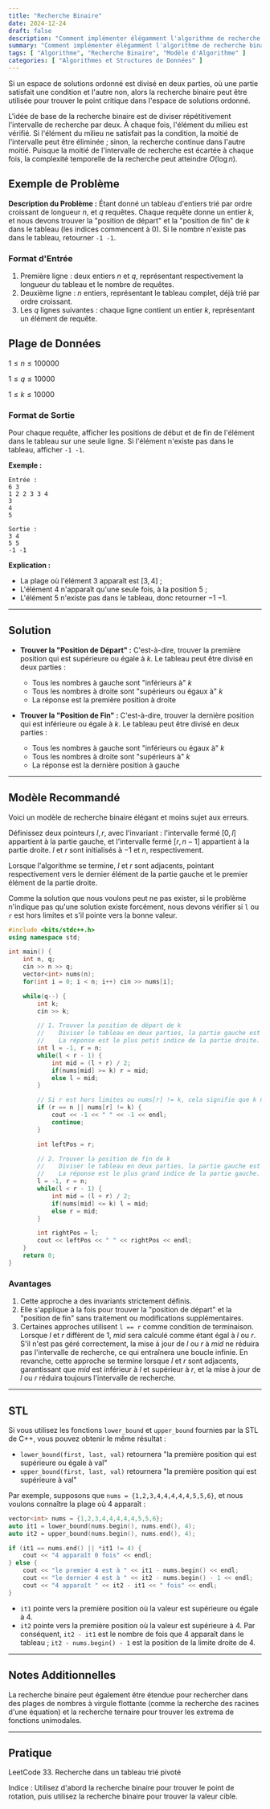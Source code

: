 ```yaml
---
title: "Recherche Binaire"
date: 2024-12-24
draft: false
description: "Comment implémenter élégamment l'algorithme de recherche binaire."
summary: "Comment implémenter élégamment l'algorithme de recherche binaire."
tags: [ "Algorithme", "Recherche Binaire", "Modèle d'Algorithme" ]
categories: [ "Algorithmes et Structures de Données" ]
---
```


Si un espace de solutions ordonné est divisé en deux parties, où une partie satisfait une condition et l'autre non, alors la recherche binaire peut être utilisée pour trouver le point critique dans l'espace de solutions ordonné.

L'idée de base de la recherche binaire est de diviser répétitivement l'intervalle de recherche par deux. À chaque fois, l'élément du milieu est vérifié. Si l'élément du milieu ne satisfait pas la condition, la moitié de l'intervalle peut être éliminée ; sinon, la recherche continue dans l'autre moitié. Puisque la moitié de l'intervalle de recherche est écartée à chaque fois, la complexité temporelle de la recherche peut atteindre $O(\log n)$.

## Exemple de Problème

**Description du Problème :**
Étant donné un tableau d'entiers trié par ordre croissant de longueur $n$, et $q$ requêtes. Chaque requête donne un entier $k$, et nous devons trouver la "position de départ" et la "position de fin" de $k$ dans le tableau (les indices commencent à 0). Si le nombre n'existe pas dans le tableau, retourner `-1 -1`.

### Format d'Entrée

1. Première ligne : deux entiers $n$ et $q$, représentant respectivement la longueur du tableau et le nombre de requêtes.
2. Deuxième ligne : $n$ entiers, représentant le tableau complet, déjà trié par ordre croissant.
3. Les $q$ lignes suivantes : chaque ligne contient un entier $k$, représentant un élément de requête.

## Plage de Données

$1 \leq n \leq 100000$

$1 \leq q \leq 10000$

$1 \leq k \leq 10000$

### Format de Sortie

Pour chaque requête, afficher les positions de début et de fin de l'élément dans le tableau sur une seule ligne. Si l'élément n'existe pas dans le tableau, afficher `-1 -1`.

**Exemple :**

```
Entrée :
6 3
1 2 2 3 3 4
3
4
5

Sortie :
3 4
5 5
-1 -1
```

**Explication :**

- La plage où l'élément $3$ apparaît est $[3, 4]$ ;
- L'élément $4$ n'apparaît qu'une seule fois, à la position $5$ ;
- L'élément $5$ n'existe pas dans le tableau, donc retourner $-1$ $-1$.

---

## Solution

- **Trouver la "Position de Départ" :**
  C'est-à-dire, trouver la première position qui est supérieure ou égale à $k$. Le tableau peut être divisé en deux parties :
    - Tous les nombres à gauche sont "inférieurs à" $k$
    - Tous les nombres à droite sont "supérieurs ou égaux à" $k$
    - La réponse est la première position à droite

- **Trouver la "Position de Fin" :**
  C'est-à-dire, trouver la dernière position qui est inférieure ou égale à $k$. Le tableau peut être divisé en deux parties :
    - Tous les nombres à gauche sont "inférieurs ou égaux à" $k$
    - Tous les nombres à droite sont "supérieurs à" $k$
    - La réponse est la dernière position à gauche

---

## Modèle Recommandé

Voici un modèle de recherche binaire élégant et moins sujet aux erreurs.

Définissez deux pointeurs $l, r$, avec l'invariant : l'intervalle fermé $[0, l]$ appartient à la partie gauche, et l'intervalle fermé $[r, n - 1]$ appartient à la partie droite. $l$ et $r$ sont initialisés à $-1$ et $n$, respectivement.

Lorsque l'algorithme se termine, $l$ et $r$ sont adjacents, pointant respectivement vers le dernier élément de la partie gauche et le premier élément de la partie droite.

Comme la solution que nous voulons peut ne pas exister, si le problème n'indique pas qu'une solution existe forcément, nous devons vérifier si `l` ou `r` est hors limites et s'il pointe vers la bonne valeur.

```cpp
#include <bits/stdc++.h>
using namespace std;

int main() {
    int n, q;
    cin >> n >> q;
    vector<int> nums(n);
    for(int i = 0; i < n; i++) cin >> nums[i];

    while(q--) {
        int k;
        cin >> k;

        // 1. Trouver la position de départ de k
        //    Diviser le tableau en deux parties, la partie gauche est toute < k, et la partie droite est toute >= k.
        //    La réponse est le plus petit indice de la partie droite.
        int l = -1, r = n;
        while(l < r - 1) {
            int mid = (l + r) / 2;
            if(nums[mid] >= k) r = mid; 
            else l = mid;
        }

        // Si r est hors limites ou nums[r] != k, cela signifie que k n'existe pas
        if (r == n || nums[r] != k) {
            cout << -1 << " " << -1 << endl;
            continue;
        }

        int leftPos = r;

        // 2. Trouver la position de fin de k
        //    Diviser le tableau en deux parties, la partie gauche est toute <= k, et la partie droite est toute > k.
        //    La réponse est le plus grand indice de la partie gauche.
        l = -1, r = n;
        while(l < r - 1) {
            int mid = (l + r) / 2;
            if(nums[mid] <= k) l = mid;
            else r = mid;
        }

        int rightPos = l;
        cout << leftPos << " " << rightPos << endl;
    }
    return 0;
}
```

### Avantages

1. Cette approche a des invariants strictement définis.
2. Elle s'applique à la fois pour trouver la "position de départ" et la "position de fin" sans traitement ou modifications supplémentaires.
3. Certaines approches utilisent `l == r` comme condition de terminaison. Lorsque $l$ et $r$ diffèrent de $1$, $mid$ sera calculé comme étant égal à $l$ ou $r$. S'il n'est pas géré correctement, la mise à jour de $l$ ou $r$ à $mid$ ne réduira pas l'intervalle de recherche, ce qui entraînera une boucle infinie. En revanche, cette approche se termine lorsque $l$ et $r$ sont adjacents, garantissant que $mid$ est inférieur à $l$ et supérieur à $r$, et la mise à jour de $l$ ou $r$ réduira toujours l'intervalle de recherche.

---

## STL

Si vous utilisez les fonctions `lower_bound` et `upper_bound` fournies par la STL de C++, vous pouvez obtenir le même résultat :

- `lower_bound(first, last, val)` retournera "la première position qui est supérieure ou égale à val"
- `upper_bound(first, last, val)` retournera "la première position qui est supérieure à val"

Par exemple, supposons que `nums = {1,2,3,4,4,4,4,4,5,5,6}`, et nous voulons connaître la plage où 4 apparaît :

```cpp
vector<int> nums = {1,2,3,4,4,4,4,4,5,5,6};
auto it1 = lower_bound(nums.begin(), nums.end(), 4);
auto it2 = upper_bound(nums.begin(), nums.end(), 4);

if (it1 == nums.end() || *it1 != 4) {
    cout << "4 apparaît 0 fois" << endl;
} else {
    cout << "le premier 4 est à " << it1 - nums.begin() << endl;
    cout << "le dernier 4 est à " << it2 - nums.begin() - 1 << endl;
    cout << "4 apparaît " << it2 - it1 << " fois" << endl;
}
```

- `it1` pointe vers la première position où la valeur est supérieure ou égale à $4$.
- `it2` pointe vers la première position où la valeur est supérieure à $4$.
  Par conséquent, `it2 - it1` est le nombre de fois que $4$ apparaît dans le tableau ; `it2 - nums.begin() - 1` est la position de la limite droite de $4$.

---

## Notes Additionnelles

La recherche binaire peut également être étendue pour rechercher dans des plages de nombres à virgule flottante (comme la recherche des racines d'une équation) et la recherche ternaire pour trouver les extrema de fonctions unimodales.

---

## Pratique

LeetCode 33. Recherche dans un tableau trié pivoté

Indice : Utilisez d'abord la recherche binaire pour trouver le point de rotation, puis utilisez la recherche binaire pour trouver la valeur cible.